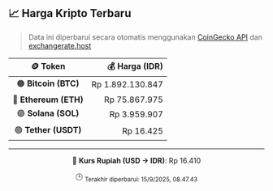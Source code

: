 

<!-- HARGA_KRIPTO -->
## 📈 Harga Kripto Terbaru

> Data ini diperbarui secara otomatis menggunakan [CoinGecko API](https://www.coingecko.com/) dan [exchangerate.host](https://exchangerate.host/)

<div align="center">

| 🪙 Token | 💰 Harga (IDR) |
|:------:|---------------:|
| 🟠 **Bitcoin (BTC)**   | Rp 1.892.130.847 |
| 🔵 **Ethereum (ETH)**  | Rp 75.867.975 |
| 🟣 **Solana (SOL)**    | Rp 3.959.907 |
| 🟢 **Tether (USDT)**   | Rp 16.425 |

---

💱 **Kurs Rupiah (USD → IDR)**: Rp 16.410

🕒 <sub>Terakhir diperbarui: 15/9/2025, 08.47.43</sub>

</div>
<!-- /HARGA_KRIPTO -->